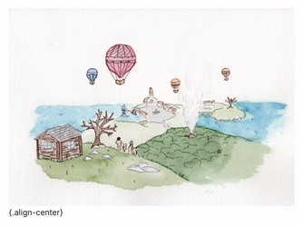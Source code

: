 <!-- TITLE: Session 7 - Prince Ruperts Battlegrounds -->
![04 Prince Ruperts Island Games](/uploads/04-prince-ruperts-island-games.png "04 Prince Ruperts Island Games"){.align-center}